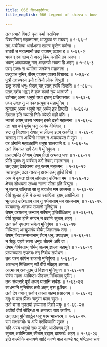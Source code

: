 ```yaml
---
title: 066 शिवधनुर्दर्शनम्
title_english: 066 Legend of shiva s bow

---
```

ततः प्रभाते विमले कृत कर्मा नराधिपः ।  
विश्वामित्रम् महात्मानम् आजुहाव स राघवम् ॥ १-६६-१  
तम् अर्चयित्वा धर्माअत्मा शास्त्र दृष्टेन कर्मणा ।  
राघवौ च महात्मानौ तदा वाक्यम् उवाच ह ॥ १-६६-२  
भगवन् स्वागतम् ते अस्तु किम् करोमि तव अनघ ।  
भवान् आज्ञापयतु माम् आज्ञाप्यो भवता हि अहम् ॥ १-६६-३  
एवम् उक्तः स धर्मात्मा जनकेन महात्मना ।  
प्रत्युवाच मुनिर् वीरम् वाक्यम् वाक्य विशारदः ॥ १-६६-४  
पुत्रौ दशरथस्य इमौ क्षत्रियौ लोक विश्रुतौ ।  
द्रष्टु कामौ धनुः श्रेष्ठम् यत् एतत् त्वयि तिष्ठति ॥ १-६६-५  
एतत् दर्शय भद्रम् ते कृत कामौ नृप आत्मजौ ।  
दर्शनात् अस्य धनुषो यथा इष्टम् प्रतियास्यतः ॥ १-६६-६  
एवम् उक्तः तु जनकः प्रत्युवाच महामुनिम् ।  
श्रूयताम् अस्य धनुषो यत् अर्थम् इह तिष्ठति ॥ १-६६-७  
देवरात इति ख्यातो निमेः ज्येष्ठो मही पतिः ।  
न्यासो अयम् तस्य भगवन् हस्ते दत्तो महात्मना ॥ १-६६-८  
दक्ष यज्ञ वधे पूर्वम् धनुः आयंय वीर्यवान् ।  
रुद्रः तु त्रिदशान् रोषात् स लीलम् इदम् अब्रवीत् ॥ १-६६-९  
यस्मात् भाग अर्थिनो भागान् न अकल्पयत मे सुराः ।  
वर अंगानि महाअर्हाणि धनुषा शातयामि वः ॥ १-६६-१०  
ततो विमनसः सर्वे देवा वै मुनिपुंगव ।  
प्रसादयन्ति देवेशम् तेषाम् प्रीतो अभवत् भवः ॥ १-६६-११  
प्रीति युक्तः तु सर्वेषाम् ददौ तेषाम् महात्मनाम् ।  
तत् एतत् देवदेवस्य धनू रत्नम् महात्मनः ॥ १-६६-१२  
न्यासभूतम् तदा न्यस्तम् अस्माकम् पूर्वजे विभो ।  
अथ मे कृषतः क्षेत्रम् लांगलात् उत्थिता मम ॥ १-६६-१३  
क्षेत्रम् शोधयता लब्ध्वा नाम्ना सीता इति विश्रुता ।  
भू तलात् उत्थिता सा तु व्यवर्धत मम आत्मजा ॥ १-६६-१४  
वीर्य शुल्का इति मे कन्या स्थापिता इयम् अयोनिजा ।  
भूतलात् उत्थिताम् ताम् तु वर्धमानाम् मम आत्मजाम् ॥ १-६६-१५  
वरयामासुः आगम्य राजानो मुनिपुंगव ।  
तेषाम् वरयताम् कन्याम् सर्वेषाम् पृथिवीक्षिताम् ॥ १-६६-१६  
वीर्य शुल्का इति भगवन् न ददामि सुताम् अहम् ।  
ततः सर्वे नृपतयः समेत्य मुनिपुंगव ॥ १-६६-१७  
मिथिलाम् अभ्युपागंय वीर्यम् जिज्ञासवः तदा ।  
तेषाम् जिज्ञासमानानाम् शैवम् धनुः उपाहृतम् ॥ १-६६-१८  
न शेकुः ग्रहणे तस्य धनुषः तोलने अपि वा ।  
तेषाम् वीर्यवताम् वीर्यम् अल्पम् ज्ञात्वा महामुने ॥ १-६६-१९  
प्रत्याख्याता नृपतयः तन् निबोध तपोधन ।  
ततः परम कोपेन राजानो मुनिपुंगव ॥ १-६६-२०  
अरुन्धन् मिथिलाम् सर्वे वीर्य संदेहम् आगताः ।  
आत्मानम् अवधूतम् ते विज्ञाय मुनिपुंगव ॥ १-६६-२१  
रोषेण महता आविष्टाः पीडयन् मिथिलाम् पुरीम् ।  
ततः संवत्सरे पूर्णे क्षयम् यातानि सर्वशः ॥ १-६६-२२  
साधनानि मुनिश्रेष्ठ ततो अहम् भृश दुःखितः ।  
ततो देव गणान् सर्वान् तपसा अहम् प्रसादयम् ॥ १-६६-२३  
ददुः च परम प्रीताः चतुरंग बलम् सुराः ।  
ततो भग्ना नृपतयो हन्यमाना दिशो ययुः ॥ १-६६-२४  
अवीर्या वीर्य संदिग्धा स अमात्याः पाप कारिणः ।  
तत् एतत् मुनिशार्दूल धनुः परम भास्वरम् ॥ १-६६-२५  
राम लक्ष्मणयोः च अपि दर्शयिष्यामि सुव्रत ।  
यदि अस्य धनुषो रामः कुर्यात् आरोपणम् मुने ।  
सुताम् अयोनिजाम् सीताम् दद्याम् दाशरथेः अहम् ॥ १-६६-२६  
इति वाल्मीकि रामायणे आदि काव्ये बाल काण्डे षट् षष्टितमः सर्गः